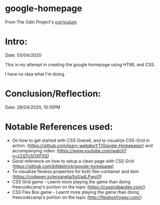# google-homepage

From The Odin Project's [curriculum](http://www.theodinproject.com/courses/web-development-101/lessons/html-css)

# Intro:

Date: 03/04/2020

This is my attempt in creating the google homepage using HTML and CSS. 

I have no idea what I'm doing.

# Conclusion/Reflection:

Date: 28/04/2020, 10:10PM




# Notable References used:

* On how to get started with CSS Overall, and to visualize CSS-Grid in action. (https://github.com/learn-webdevYT/Google-Homepage/) and accompanying video: (https://www.youtube.com/watch?v=z2QTcSOXF0Q)
* Good reference on how to setup a clean page with CSS Grid (https://github.com/billdeitrick/google-homepage)
* To visualize flexbox properties for both flex-container and item (https://codepen.io/enxaneta/full/adLPwv/0)
* CSS Grid game - Learnt more playing the game than doing freecodecamp's portion on the topic (https://cssgridgarden.com/)
* CSS Flex Box game - Learnt more playing the game than doing freecodecamp's portion on the topic (http://flexboxfroggy.com/)

